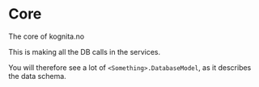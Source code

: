# Core

The core of kognita.no

This is making all the DB calls in the services.

You will therefore see a lot of `<Something>.DatabaseModel`, as it describes the data schema.
